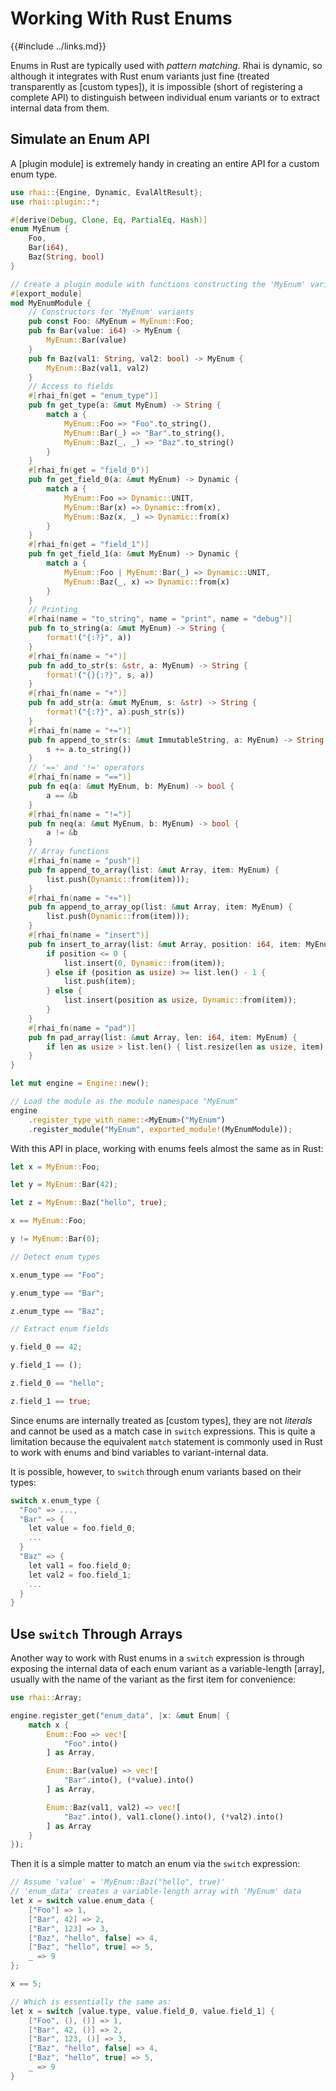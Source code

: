 Working With Rust Enums
=======================

{{#include ../links.md}}

Enums in Rust are typically used with _pattern matching_.  Rhai is dynamic, so although
it integrates with Rust enum variants just fine (treated transparently as [custom types]),
it is impossible (short of registering a complete API) to distinguish between individual
enum variants or to extract internal data from them.


Simulate an Enum API
--------------------

A [plugin module] is extremely handy in creating an entire API for a custom enum type.

```rust
use rhai::{Engine, Dynamic, EvalAltResult};
use rhai::plugin::*;

#[derive(Debug, Clone, Eq, PartialEq, Hash)]
enum MyEnum {
    Foo,
    Bar(i64),
    Baz(String, bool)
}

// Create a plugin module with functions constructing the 'MyEnum' variants
#[export_module]
mod MyEnumModule {
    // Constructors for 'MyEnum' variants
    pub const Foo: &MyEnum = MyEnum::Foo;
    pub fn Bar(value: i64) -> MyEnum {
        MyEnum::Bar(value)
    }
    pub fn Baz(val1: String, val2: bool) -> MyEnum {
        MyEnum::Baz(val1, val2)
    }
    // Access to fields
    #[rhai_fn(get = "enum_type")]
    pub fn get_type(a: &mut MyEnum) -> String {
        match a {
            MyEnum::Foo => "Foo".to_string(),
            MyEnum::Bar(_) => "Bar".to_string(),
            MyEnum::Baz(_, _) => "Baz".to_string()
        }
    }
    #[rhai_fn(get = "field_0")]
    pub fn get_field_0(a: &mut MyEnum) -> Dynamic {
        match a {
            MyEnum::Foo => Dynamic::UNIT,
            MyEnum::Bar(x) => Dynamic::from(x),
            MyEnum::Baz(x, _) => Dynamic::from(x)
        }
    }
    #[rhai_fn(get = "field_1")]
    pub fn get_field_1(a: &mut MyEnum) -> Dynamic {
        match a {
            MyEnum::Foo | MyEnum::Bar(_) => Dynamic::UNIT,
            MyEnum::Baz(_, x) => Dynamic::from(x)
        }
    }
    // Printing
    #[rhai(name = "to_string", name = "print", name = "debug")]
    pub fn to_string(a: &mut MyEnum) -> String {
        format!("{:?}", a))
    }
    #[rhai_fn(name = "+")]
    pub fn add_to_str(s: &str, a: MyEnum) -> String {
        format!("{}{:?}", s, a))
    }
    #[rhai_fn(name = "+")]
    pub fn add_str(a: &mut MyEnum, s: &str) -> String {
        format!("{:?}", a).push_str(s))
    }
    #[rhai_fn(name = "+=")]
    pub fn append_to_str(s: &mut ImmutableString, a: MyEnum) -> String {
        s += a.to_string())
    }
    // '==' and '!=' operators
    #[rhai_fn(name = "==")]
    pub fn eq(a: &mut MyEnum, b: MyEnum) -> bool {
        a == &b
    }
    #[rhai_fn(name = "!=")]
    pub fn neq(a: &mut MyEnum, b: MyEnum) -> bool {
        a != &b
    }
    // Array functions
    #[rhai_fn(name = "push")]
    pub fn append_to_array(list: &mut Array, item: MyEnum) {
        list.push(Dynamic::from(item)));
    }
    #[rhai_fn(name = "+=")]
    pub fn append_to_array_op(list: &mut Array, item: MyEnum) {
        list.push(Dynamic::from(item)));
    }
    #[rhai_fn(name = "insert")]
    pub fn insert_to_array(list: &mut Array, position: i64, item: MyEnum) {
        if position <= 0 {
            list.insert(0, Dynamic::from(item));
        } else if (position as usize) >= list.len() - 1 {
            list.push(item);
        } else {
            list.insert(position as usize, Dynamic::from(item));
        }
    }
    #[rhai_fn(name = "pad")]
    pub fn pad_array(list: &mut Array, len: i64, item: MyEnum) {
        if len as usize > list.len() { list.resize(len as usize, item); }
    }
}

let mut engine = Engine::new();

// Load the module as the module namespace "MyEnum"
engine
    .register_type_with_name::<MyEnum>("MyEnum")
    .register_module("MyEnum", exported_module!(MyEnumModule));
```

With this API in place, working with enums feels almost the same as in Rust:

```rust
let x = MyEnum::Foo;

let y = MyEnum::Bar(42);

let z = MyEnum::Baz("hello", true);

x == MyEnum::Foo;

y != MyEnum::Bar(0);

// Detect enum types

x.enum_type == "Foo";

y.enum_type == "Bar";

z.enum_type == "Baz";

// Extract enum fields

y.field_0 == 42;

y.field_1 == ();

z.field_0 == "hello";

z.field_1 == true;
```

Since enums are internally treated as [custom types], they are not _literals_ and cannot be
used as a match case in `switch` expressions.  This is quite a limitation because the equivalent
`match` statement is commonly used in Rust to work with enums and bind variables to
variant-internal data.

It is possible, however, to `switch` through enum variants based on their types:

```c
switch x.enum_type {
  "Foo" => ...,
  "Bar" => {
    let value = foo.field_0;
    ...
  }
  "Baz" => {
    let val1 = foo.field_0;
    let val2 = foo.field_1;
    ...
  }
}
```


Use `switch` Through Arrays
---------------------------

Another way to work with Rust enums in a `switch` expression is through exposing the internal data
of each enum variant as a variable-length [array], usually with the name of the variant as
the first item for convenience:

```rust
use rhai::Array;

engine.register_get("enum_data", |x: &mut Enum| {
    match x {
        Enum::Foo => vec![
            "Foo".into()
        ] as Array,

        Enum::Bar(value) => vec![
            "Bar".into(), (*value).into()
        ] as Array,

        Enum::Baz(val1, val2) => vec![
            "Baz".into(), val1.clone().into(), (*val2).into()
        ] as Array
    }
});
```

Then it is a simple matter to match an enum via the `switch` expression:

```c
// Assume 'value' = 'MyEnum::Baz("hello", true)'
// 'enum_data' creates a variable-length array with 'MyEnum' data
let x = switch value.enum_data {
    ["Foo"] => 1,
    ["Bar", 42] => 2,
    ["Bar", 123] => 3,
    ["Baz", "hello", false] => 4,
    ["Baz", "hello", true] => 5,
    _ => 9
};

x == 5;

// Which is essentially the same as:
let x = switch [value.type, value.field_0, value.field_1] {
    ["Foo", (), ()] => 1,
    ["Bar", 42, ()] => 2,
    ["Bar", 123, ()] => 3,
    ["Baz", "hello", false] => 4,
    ["Baz", "hello", true] => 5,
    _ => 9
}
```
